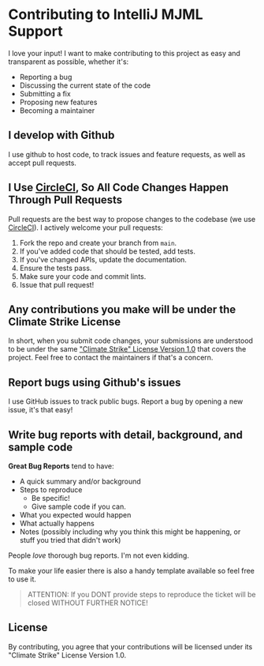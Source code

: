 # Contributing to IntelliJ MJML Support
I love your input! I want to make contributing to this project as easy and transparent as possible, whether it's:

- Reporting a bug
- Discussing the current state of the code
- Submitting a fix
- Proposing new features
- Becoming a maintainer

## I develop with Github
I use github to host code, to track issues and feature requests, as well as accept pull requests.

## I Use [CircleCI](https://circleci.com/product/), So All Code Changes Happen Through Pull Requests
Pull requests are the best way to propose changes to the codebase (we use [CircleCI](https://circleci.com/product/)). I actively welcome your pull requests:

1. Fork the repo and create your branch from `main`.
2. If you've added code that should be tested, add tests.
3. If you've changed APIs, update the documentation.
4. Ensure the tests pass.
5. Make sure your code and commit lints.
6. Issue that pull request!

## Any contributions you make will be under the Climate Strike License
In short, when you submit code changes, your submissions are understood to be under the same ["Climate Strike" License Version 1.0](https://github.com/timo-reymann/intellij-mjml-support/blob/main/LICENSE) that covers the project. Feel free to contact the maintainers if that's a concern.

## Report bugs using Github's issues
I use GitHub issues to track public bugs. Report a bug by opening a new issue, it's that easy!

## Write bug reports with detail, background, and sample code

**Great Bug Reports** tend to have:

- A quick summary and/or background
- Steps to reproduce
    - Be specific!
    - Give sample code if you can.
- What you expected would happen
- What actually happens
- Notes (possibly including why you think this might be happening, or stuff you tried that didn't work)

People *love* thorough bug reports. I'm not even kidding.

To make your life easier there is also a handy template available so feel free to use it.

> ATTENTION: If you DONT provide steps to reproduce the ticket will be closed WITHOUT FURTHER NOTICE!

## License
By contributing, you agree that your contributions will be licensed under its "Climate Strike" License Version 1.0.
